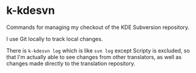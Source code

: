 # k-kdesvn

Commands for managing my checkout of the KDE Subversion repository.

I use Git locally to track local changes.

There is `k-kdesvn log` which is like `svn log` except Scripty is excluded, so that I'm actually able to see changes from other translators, as well as changes made directly to the translation repository.
